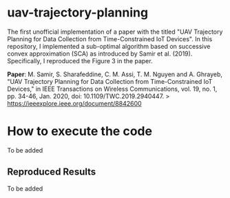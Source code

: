# uav-trajectory-planning
The first unofficial implementation of a paper with the titled "UAV Trajectory Planning for Data Collection from Time-Constrained IoT Devices". In this repository, I implemented a sub-optimal algorithm based on successive convex approximation (SCA) as introduced by Samir et al. (2019). Specifically, I reproduced the Figure 3 in the paper.

**Paper**: M. Samir, S. Sharafeddine, C. M. Assi, T. M. Nguyen and A. Ghrayeb, "UAV Trajectory Planning for Data Collection from Time-Constrained IoT Devices," in IEEE Transactions on Wireless Communications, vol. 19, no. 1, pp. 34-46, Jan. 2020, doi: 10.1109/TWC.2019.2940447. > https://ieeexplore.ieee.org/document/8842600

# How to execute the code
To be added

## Reproduced Results
To be added
